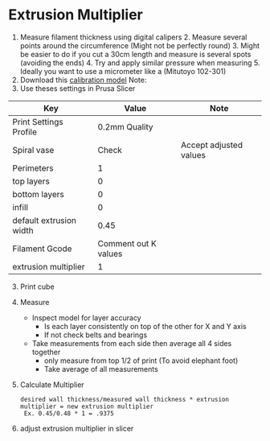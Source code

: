 # Extrusion Multiplier
1. Measure filament thickness using digital calipers
	2. Measure several points around the circumference (Might not be perfectly round)
	3. Might be easier to do if you cut a 30cm length and measure is several spots (avoiding the ends)
	4. Try and apply similar pressure when measuring
	5. Ideally you want to use a micrometer like a (Mitutoyo 102-301)
2. Download this [calibration model](https://www.thingiverse.com/thing:3405991)
    Note: 
4. Use theses settings in Prusa Slicer

|Key|Value|Note|
|--|--|--|
|Print Settings Profile|0.2mm Quality|
|Spiral vase|Check|Accept adjusted values|
|Perimeters|1|
|top layers|0|
|bottom layers|0|
|infill|0|
|default extrusion width|0.45|
|Filament Gcode|Comment out K values|
|extrusion multiplier|1|

3. Print cube
4. Measure
    * Inspect model for layer accuracy 
	    * Is each layer consistently on top of the other for X and Y axis
	    * If not check belts and bearings
    * Take measurements from each side then average all 4 sides together
	    * only measure from top 1/2 of print (To avoid elephant foot)
	    * Take average of all measurements

5. Calculate Multiplier

       desired wall thickness/measured wall thickness * extrusion multiplier = new extrusion multiplier
        Ex. 0.45/0.48 * 1 = .9375

6. adjust extrusion multiplier in slicer
<!--stackedit_data:
eyJoaXN0b3J5IjpbMTI4ODc5MzA0MCw5OTQwNzgxNDksLTE2OT
cyMzQxNCwtNzc1MTIwNDE4LC01NjkxNjE3NiwtMTcwMDI2Mzc3
MywtMTUwMDE4MzA3NiwtMTUxOTAxMDA0NiwtODgyMjIyMTAyLC
0xMTkwNjgyNDc3LDE1MzI2MjA5NzUsLTE0ODA5NjQ4MiwtMjY5
MTA2NTY4LC0xNjI1MzI5OTMxLDE5NDU5OTA1NTRdfQ==
-->